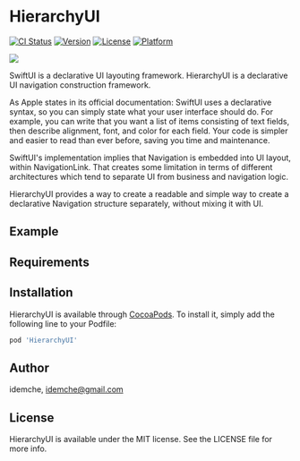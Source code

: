 # HierarchyUI

[![CI Status](https://img.shields.io/travis/idemche/HierarchyUI.svg?style=flat)](https://travis-ci.org/idemche/HierarchyUI)
[![Version](https://img.shields.io/cocoapods/v/HierarchyUI.svg?style=flat)](https://cocoapods.org/pods/HierarchyUI)
[![License](https://img.shields.io/cocoapods/l/HierarchyUI.svg?style=flat)](https://cocoapods.org/pods/HierarchyUI)
[![Platform](https://img.shields.io/cocoapods/p/HierarchyUI.svg?style=flat)](https://cocoapods.org/pods/HierarchyUI)

<a href="https://github.com/apple/swift-package-manager" alt="HierarchyUI on Swift Package Manager" title="HierarchyUI on Swift Package Manager"><img src="https://img.shields.io/badge/Swift%20Package%20Manager-compatible-brightgreen.svg" /></a>
</p>

SwiftUI is a declarative UI layouting framework.
HierarchyUI is a declarative UI navigation construction framework.

As Apple states in its official documentation:
SwiftUI uses a declarative syntax, so you can simply state what your user interface should do.
For example, you can write that you want a list of items consisting of text fields,
then describe alignment, font, and color for each field.
Your code is simpler and easier to read than ever before, saving you time and maintenance.

SwiftUI's implementation implies that Navigation is embedded into UI layout, within NavigationLink.
That creates some limitation in terms of different architectures which tend to separate UI from business
and navigation logic.

HierarchyUI provides a way to create a readable and simple way to create a declarative Navigation structure
separately, without mixing it with UI.

## Example



## Requirements

## Installation

HierarchyUI is available through [CocoaPods](https://cocoapods.org). To install
it, simply add the following line to your Podfile:

```ruby
pod 'HierarchyUI'
```

## Author

idemche, idemche@gmail.com

## License

HierarchyUI is available under the MIT license. See the LICENSE file for more info.
